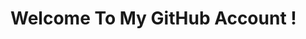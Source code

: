 <h1>Welcome To My GitHub Account !</h1>

<!--
<h1> Howdy &lt; Devs/ &gt;! Welcome To My GitHub ! <img src="https://raw.githubusercontent.com/MartinHeinz/MartinHeinz/master/wave.gif" width="30px"> </h1>
<p align="center">
</p>

<div size="20px"> Hi! My name is Himasha. Thank You for taking the time to view my GitHub Profile :smile: 
</div>
<h2> About Me <img src="https://i.giphy.com/media/v1.Y2lkPTc5MGI3NjExM3puZGF4cnh3b2F3amNwZHhnMmU3NjUwemlsNWVpeDh1ZDVqMTVubyZlcD12MV9pbnRlcm5hbF9naWZfYnlfaWQmY3Q9cw/HEPwfdu6T6svpPE1eN/giphy.gif" width="100px"></h2>
<img width="55%" align="right" alt="Github" src="https://raw.githubusercontent.com/onimur/.github/master/.resources/git-header.svg">
<ul>
<li>
<p>🌱 I’m currently learning PHP Laravel and Java Springboot</p>
</li>
<li>
<p>💬 Ask me about Sql, Java, React, JavaScript and Typescript</p>
</li>
<li>
<p>👉 Follow me on Medium, LinkedIn and GitHub</p>
</li>
<li>
<p>⚡ Fun fact: <br/>
  Programmer's nightmare: "Unexpected '}' on line 32" ☠️</p>
</li>
</ul>
<h2> Skills <img src="https://i.giphy.com/media/v1.Y2lkPTc5MGI3NjExeTZiM255Zzhkb2xzaHVobHlteXo3aDkxd2Y0N2sxY21xeWQ2d28xdCZlcD12MV9pbnRlcm5hbF9naWZfYnlfaWQmY3Q9cw/CAIgh8LKFbIciGx5Qe/giphy.gif" width="100px"></h2>
<a href="#"> <img width="32px" src="https://raw.githubusercontent.com/rahulbanerjee26/githubAboutMeGenerator/main/icons/html.svg"> </a>
<a href="#"> <img width="32px" src="https://raw.githubusercontent.com/rahulbanerjee26/githubAboutMeGenerator/main/icons/reactjs.svg"> </a>
<a href="#"> <img width="32px" src="https://raw.githubusercontent.com/rahulbanerjee26/githubAboutMeGenerator/main/icons/javascript.svg"> </a>
<a href="#"> <img width="32px" src="https://raw.githubusercontent.com/rahulbanerjee26/githubAboutMeGenerator/main/icons/java.svg"> </a>
<a href="#"> <img width="32px" src="https://raw.githubusercontent.com/rahulbanerjee26/githubAboutMeGenerator/main/icons/typescript.svg"> </a>
<a href="#"> <img width="32px" src="https://raw.githubusercontent.com/rahulbanerjee26/githubAboutMeGenerator/main/icons/css.svg"> </a>
<a href="#"> <img width="32px" src="https://raw.githubusercontent.com/rahulbanerjee26/githubAboutMeGenerator/main/icons/mysql.svg"> </a>
<a href="#"> <img width="32px" src="https://raw.githubusercontent.com/rahulbanerjee26/githubAboutMeGenerator/main/icons/mongodb.svg"> </a>
<a href="#"> <img width="32px" src="https://raw.githubusercontent.com/rahulbanerjee26/githubAboutMeGenerator/main/icons/spring.svg"> </a>
<a href="#"> <img width="32px" src="https://raw.githubusercontent.com/rahulbanerjee26/githubAboutMeGenerator/main/icons/bootstrap.svg"> </a>
<a href="#"> <img width="32px" src="https://raw.githubusercontent.com/rahulbanerjee26/githubAboutMeGenerator/main/icons/angularjs.svg"> </a>
<a href="#"> <img width="32px" src="https://raw.githubusercontent.com/rahulbanerjee26/githubAboutMeGenerator/main/icons/nodejs.svg"> </a>
<a href="#"> <img width="32px" src="https://raw.githubusercontent.com/rahulbanerjee26/githubAboutMeGenerator/main/icons/redux.svg"> </a>
<a href="#"> <img width="32px" src="https://raw.githubusercontent.com/rahulbanerjee26/githubAboutMeGenerator/main/icons/git.svg"> </a>
<a href="#"> <img width="32px" src="https://raw.githubusercontent.com/rahulbanerjee26/githubAboutMeGenerator/main/icons/postman.svg"> </a>
<a href="#"> <img width="32px" src="https://raw.githubusercontent.com/rahulbanerjee26/githubAboutMeGenerator/main/icons/php.svg"> </a>
<a href="#"> <img width="32px" src="https://raw.githubusercontent.com/rahulbanerjee26/githubAboutMeGenerator/main/icons/azure.svg"> </a>
<a href="#"> <img width="32px" src="https://raw.githubusercontent.com/rahulbanerjee26/githubAboutMeGenerator/main/icons/laravel.svg"> </a>
<br>
<h2> Connect with me <img src="https://i.giphy.com/media/v1.Y2lkPTc5MGI3NjExZGtiM3Q1em5nZ2N0bjByMnl0YXhwN2p0azdndmNvMjA4eWY0dzExMCZlcD12MV9pbnRlcm5hbF9naWZfYnlfaWQmY3Q9cw/hu9xj9UtxpoY3oytsh/giphy.gif" width="80px"></h2>
<a href="https://www.linkedin.com/in/himashawije"> <img width="30px" src="https://raw.githubusercontent.com/rahulbanerjee26/githubAboutMeGenerator/main/icons/linked-in-alt.svg"> </a> 
<a href="https://medium.com/@himashawije"> <img width="30px" src="https://uxwing.com/wp-content/themes/uxwing/download/brands-and-social-media/medium-white-icon.png"> </a> 
<a href="https://www.github.com/HimashaWijewickrama"> <img width="30px" src="https://raw.githubusercontent.com/rahulbanerjee26/githubAboutMeGenerator/main/icons/github.svg"> </a>
<br>
<br>
<br>
<hr>
-->












<!--
<table><thead><tr><th><img src="https://github-readme-stats.vercel.app/api?username=HimashaWijewickrama&amp;show_icons=true&amp;theme=dark" alt="Himasha's github stats"></th><th><img src="https://github-readme-streak-stats.herokuapp.com/?user=HimashaWijewickrama&amp;theme=dark" alt="Himasha's GitHub Streak"></th></tr></thead><tbody><tr><td><img src="https://github-readme-stats.vercel.app/api/top-langs/?username=HimashaWijewickrama&amp;theme=dark" alt="Top Langs"></td><td><img src="https://github-readme-stats.vercel.app/api?username=HimashaWijewickrama&amp;show_icons=true&amp;locale=en&amp;count_private=true&amp;hide_rank=true&amp;custom_title=My%20GitHub%20Stats&amp;disable_animations=true&amp;theme=dark" alt="Github Stars"></td></tr></tbody></table>
-->

